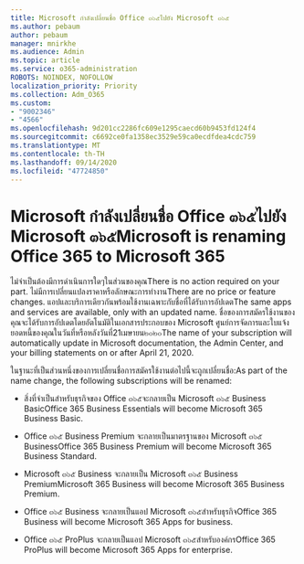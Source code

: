 ```yaml
---
title: Microsoft กำลังเปลี่ยนชื่อ Office ๓๖๕ไปยัง Microsoft ๓๖๕
ms.author: pebaum
author: pebaum
manager: mnirkhe
ms.audience: Admin
ms.topic: article
ms.service: o365-administration
ROBOTS: NOINDEX, NOFOLLOW
localization_priority: Priority
ms.collection: Adm_O365
ms.custom:
- "9002346"
- "4566"
ms.openlocfilehash: 9d201cc2286fc609e1295caecd60b9453fd124f4
ms.sourcegitcommit: c6692ce0fa1358ec3529e59ca0ecdfdea4cdc759
ms.translationtype: MT
ms.contentlocale: th-TH
ms.lasthandoff: 09/14/2020
ms.locfileid: "47724850"
---
```

# <a name="microsoft-is-renaming-office-365-to-microsoft-365"></a><span data-ttu-id="7ed25-102">Microsoft กำลังเปลี่ยนชื่อ Office ๓๖๕ไปยัง Microsoft ๓๖๕</span><span class="sxs-lookup"><span data-stu-id="7ed25-102">Microsoft is renaming Office 365 to Microsoft 365</span></span>

<span data-ttu-id="7ed25-103">ไม่จำเป็นต้องมีการดำเนินการใดๆในส่วนของคุณ</span><span class="sxs-lookup"><span data-stu-id="7ed25-103">There is no action required on your part.</span></span> <span data-ttu-id="7ed25-104">ไม่มีการเปลี่ยนแปลงราคาหรือลักษณะการทำงาน</span><span class="sxs-lookup"><span data-stu-id="7ed25-104">There are no price or feature changes.</span></span> <span data-ttu-id="7ed25-105">แอปและบริการเดียวกันพร้อมใช้งานเฉพาะกับชื่อที่ได้รับการอัปเดต</span><span class="sxs-lookup"><span data-stu-id="7ed25-105">The same apps and services are available, only with an updated name.</span></span> <span data-ttu-id="7ed25-106">ชื่อของการสมัครใช้งานของคุณจะได้รับการอัปเดตโดยอัตโนมัติในเอกสารประกอบของ Microsoft ศูนย์การจัดการและใบแจ้งยอดหนี้ของคุณในวันที่หรือหลังวันที่21เมษายน๒๐๒๐</span><span class="sxs-lookup"><span data-stu-id="7ed25-106">The name of your subscription will automatically update in Microsoft documentation, the Admin Center, and your billing statements on or after April 21, 2020.</span></span>

<span data-ttu-id="7ed25-107">ในฐานะที่เป็นส่วนหนึ่งของการเปลี่ยนชื่อการสมัครใช้งานต่อไปนี้จะถูกเปลี่ยนชื่อ:</span><span class="sxs-lookup"><span data-stu-id="7ed25-107">As part of the name change, the following subscriptions will be renamed:</span></span>

- <span data-ttu-id="7ed25-108">สิ่งที่จำเป็นสำหรับธุรกิจของ Office ๓๖๕จะกลายเป็น Microsoft ๓๖๕ Business Basic</span><span class="sxs-lookup"><span data-stu-id="7ed25-108">Office 365 Business Essentials will become Microsoft 365 Business Basic.</span></span>

- <span data-ttu-id="7ed25-109">Office ๓๖๕ Business Premium จะกลายเป็นมาตรฐานของ Microsoft ๓๖๕ Business</span><span class="sxs-lookup"><span data-stu-id="7ed25-109">Office 365 Business Premium will become Microsoft 365 Business Standard.</span></span>

- <span data-ttu-id="7ed25-110">Microsoft ๓๖๕ Business จะกลายเป็น Microsoft ๓๖๕ Business Premium</span><span class="sxs-lookup"><span data-stu-id="7ed25-110">Microsoft 365 Business will become Microsoft 365 Business Premium.</span></span>

- <span data-ttu-id="7ed25-111">Office ๓๖๕ Business จะกลายเป็นแอป Microsoft ๓๖๕สำหรับธุรกิจ</span><span class="sxs-lookup"><span data-stu-id="7ed25-111">Office 365 Business will become Microsoft 365 Apps for business.</span></span>

- <span data-ttu-id="7ed25-112">Office ๓๖๕ ProPlus จะกลายเป็นแอป Microsoft ๓๖๕สำหรับองค์กร</span><span class="sxs-lookup"><span data-stu-id="7ed25-112">Office 365 ProPlus will become Microsoft 365 Apps for enterprise.</span></span>
